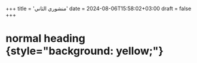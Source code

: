+++
title = 'منشوري الثاني'
date = 2024-08-06T15:58:02+03:00
draft = false
+++

# normal heading {style="background: yellow;"}
